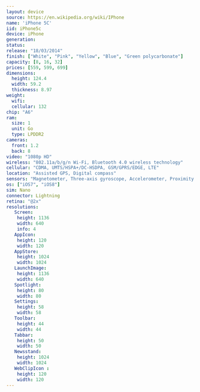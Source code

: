 ```yaml
---
layout: device
source: https://en.wikipedia.org/wiki/IPhone
name: 'iPhone 5C'
iid: iPhone5c
device: iPhone
generation:
status:
release: "18/03/2014"
finish: ["White", "Pink", "Yellow", "Blue", "Green polycarbonate"]
capacity: [8, 16, 32]
prices: [559, 599, 699]
dimensions:
  height: 124.4
  width: 59.2
  thickness: 8.97
weight:
  wifi:
  cellular: 132
chip: "A6"
ram:
  size: 1
  unit: Go
  type: LPDDR2
cameras:
  front: 1.2
  back: 8
video: "1080p HD"
wireless: "802.11a/b/g/n Wi‑Fi, Bluetooth 4.0 wireless technology"
cellular: "CDMA, UMTS/HSPA+/DC-HSDPA, GSM/GPRS/EDGE, LTE"
location: "Assisted GPS, Digital compass"
sensors: "Magnetometer, Three-axis gyroscope, Accelerometer, Proximity sensor, Ambient light sensor"
os: ["iOS7", "iOS8"]
sim: Nano
connector: Lightning
retina: "@2x"
resolutions:
   Screen:
    height: 1136
    width: 640
    info: 4
   AppIcon:
    height: 120
    width: 120
   AppStore:
    height: 1024
    width: 1024
   LaunchImage:
    height: 1136
    width: 640
   Spotlight:
    height: 80
    width: 80
   Settings:
    height: 58
    width: 58
   Toolbar:
    height: 44
    width: 44
   Tabbar:
    height: 50
    width: 50
   Newsstand:
    height: 1024
    width: 1024
   WebClipIcon :
    height: 120
    width: 120
---
```

